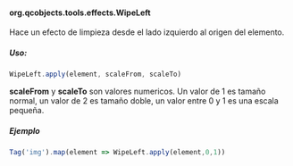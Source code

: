 #### org.qcobjects.tools.effects.WipeLeft

Hace un efecto de limpieza desde el lado izquierdo al origen del elemento.

##### Uso:
```javascript
WipeLeft.apply(element, scaleFrom, scaleTo)
```

**scaleFrom** y **scaleTo** son valores numericos.
Un valor de 1 es tamaño normal, un valor de 2 es tamaño doble, un valor entre 0 y 1 es una escala pequeña.

##### Ejemplo

```javascript
Tag('img').map(element => WipeLeft.apply(element,0,1))
```
